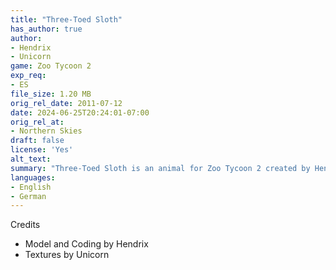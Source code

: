 ```yaml
---
title: "Three-Toed Sloth"
has_author: true
author: 
- Hendrix
- Unicorn
game: Zoo Tycoon 2
exp_req: 
- ES
file_size: 1.20 MB
orig_rel_date: 2011-07-12
date: 2024-06-25T20:24:01-07:00
orig_rel_at: 
- Northern Skies
draft: false
license: 'Yes'
alt_text: 
summary: "Three-Toed Sloth is an animal for Zoo Tycoon 2 created by Hendrix and Unicorn."
languages:
- English
- German
---
```



Credits


- Model and Coding by Hendrix
- Textures by Unicorn